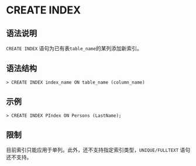 # **CREATE INDEX**

## **语法说明**
`CREATE INDEX` 语句为已有表`table_name`的某列添加新索引。

## **语法结构**

```
> CREATE INDEX index_name ON table_name (column_name)

```


## **示例**
```
> CREATE INDEX PIndex ON Persons (LastName);

```

## **限制**

目前索引只能应用于单列。此外，还不支持指定索引类型，`UNIQUE/FULLTEXT` 语句还不支持。